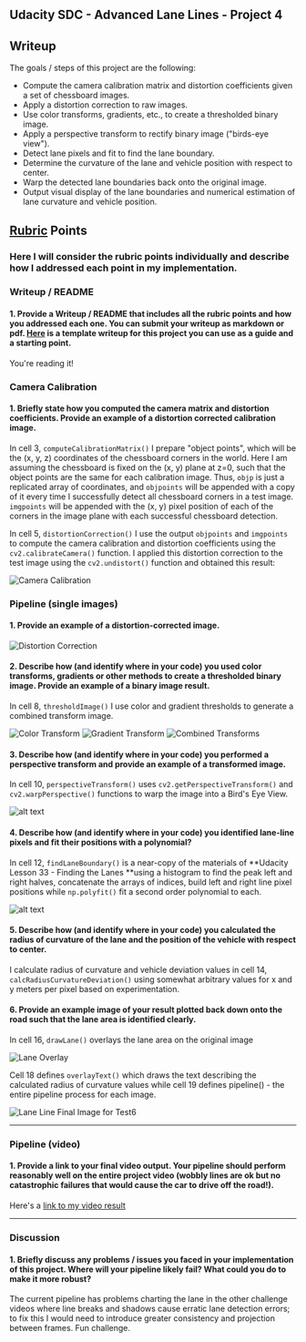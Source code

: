 ## Udacity SDC - Advanced Lane Lines - Project 4
## Writeup 

The goals / steps of this project are the following:

- Compute the camera calibration matrix and distortion coefficients given a set of chessboard images.
- Apply a distortion correction to raw images.
- Use color transforms, gradients, etc., to create a thresholded binary image.
- Apply a perspective transform to rectify binary image ("birds-eye view").
- Detect lane pixels and fit to find the lane boundary.
- Determine the curvature of the lane and vehicle position with respect to center.
- Warp the detected lane boundaries back onto the original image.
- Output visual display of the lane boundaries and numerical estimation of lane curvature and vehicle position.

[//]: # (Image References)

[image1]: ./output_images/calibration1_orig_distortion_corrected_pair.png "Camera Calibration"
[image2]: ./output_images/test2_distortion_corrected.jpg "Distortion Corrected"
[image3]: ./output_images/test2_color_transform.jpg "Color Transform"
[image4]: ./output_images/test2_gradient_transform.jpg "Gradient Transform"
[image5]: ./output_images/test2_combined_transform.jpg "Combined Transform"
[image6]: ./output_images/test2_birds_eye_view.jpg "Bird's Eye View"
[image7]: ./output_images/test2_lane_boundaries.jpg "Lane Boundaries"
[image8]: ./output_images/test2_lane_overlay.jpg "Lane Overlay"
[image9]: ./output_images/test6_lane_line_final.jpg "Final Pipeline Image"
[video1]: ./project_video_output.mp4 "Video"

## [Rubric](https://review.udacity.com/#!/rubrics/571/view) Points

### Here I will consider the rubric points individually and describe how I addressed each point in my implementation. 

### Writeup / README

#### 1. Provide a Writeup / README that includes all the rubric points and how you addressed each one.  You can submit your writeup as markdown or pdf.  [Here](https://github.com/udacity/CarND-Advanced-Lane-Lines/blob/master/writeup_template.md) is a template writeup for this project you can use as a guide and a starting point.  

You're reading it!

### Camera Calibration

#### 1. Briefly state how you computed the camera matrix and distortion coefficients. Provide an example of a distortion corrected calibration image.

In cell 3, `computeCalibrationMatrix()` I prepare "object points", which will be the (x, y, z) coordinates of the chessboard corners in the world. Here I am assuming the chessboard is fixed on the (x, y) plane at z=0, such that the object points are the same for each calibration image.  Thus, `objp` is just a replicated array of coordinates, and `objpoints` will be appended with a copy of it every time I successfully detect all chessboard corners in a test image.  `imgpoints` will be appended with the (x, y) pixel position of each of the corners in the image plane with each successful chessboard detection.  

In cell 5, `distortionCorrection()` I use the output `objpoints` and `imgpoints` to compute the camera calibration and distortion coefficients using the `cv2.calibrateCamera()` function.  I applied this distortion correction to the test image using the `cv2.undistort()` function and obtained this result: 

![Camera Calibration][image1]

### Pipeline (single images)

#### 1. Provide an example of a distortion-corrected image.

![Distortion Correction][image2]

#### 2. Describe how (and identify where in your code) you used color transforms, gradients or other methods to create a thresholded binary image.  Provide an example of a binary image result.

In cell 8, `thresholdImage()` I use color and gradient thresholds to generate a combined transform image.  

![Color Transform][image3]
![Gradient Transform][image4]
![Combined Transforms][image5]

#### 3. Describe how (and identify where in your code) you performed a perspective transform and provide an example of a transformed image.

In cell 10, `perspectiveTransform()` uses `cv2.getPerspectiveTransform()` and `cv2.warpPerspective()`  functions to warp the image into a Bird's Eye View. 

![alt text][image6]

#### 4. Describe how (and identify where in your code) you identified lane-line pixels and fit their positions with a polynomial?

In cell 12, `findLaneBoundary()` is a near-copy of the materials of **Udacity Lesson 33 - Finding the Lanes **using a histogram to find the peak left and right halves, concatenate the arrays of indices, build left and right line pixel positions while `np.polyfit()` fit a second order polynomial to each.

![alt text][image7]

#### 5. Describe how (and identify where in your code) you calculated the radius of curvature of the lane and the position of the vehicle with respect to center.

I calculate radius of curvature and vehicle deviation values in cell 14, `calcRadiusCurvatureDeviation()` using  somewhat arbitrary values for x and y meters per pixel based on experimentation.

#### 6. Provide an example image of your result plotted back down onto the road such that the lane area is identified clearly.

In cell 16, `drawLane()` overlays the lane area on the original image

![Lane Overlay][image8]

Cell 18 defines `overlayText()`  which draws the text describing the calculated radius of curvature values while cell 19 defines pipeline() - the entire pipeline process for each image.

![Lane Line Final Image for Test6][image9]

---

### Pipeline (video)

#### 1. Provide a link to your final video output.  Your pipeline should perform reasonably well on the entire project video (wobbly lines are ok but no catastrophic failures that would cause the car to drive off the road!).

Here's a [link to my video result](https://github.com/craigcode/Advanced-Lane-Lines/blob/master/project_video_output.mp4)

---

### Discussion

#### 1. Briefly discuss any problems / issues you faced in your implementation of this project.  Where will your pipeline likely fail?  What could you do to make it more robust?

The current pipeline has problems charting the lane in the other challenge videos where line breaks and shadows cause erratic lane detection errors; to fix this I would need to introduce greater consistency and projection between frames. Fun challenge.
